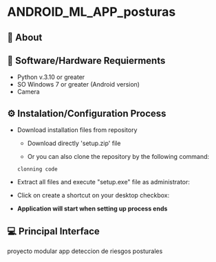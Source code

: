 # ANDROID_ML_APP_posturas

## 📄 About

## 🔧 Software/Hardware Requierments
- Python v.3.10 or greater
- SO Windows 7 or greater (Android version)
- Camera

## ⚙️ Instalation/Configuration Process

- Download installation files from repository
  - Download directly 'setup.zip' file 
  
  - Or you can also clone the repository by the following command:
  ````
  clonning code
  ````
- Extract all files and execute "setup.exe" file as administrator:

- Click on create a shortcut on your desktop checkbox:

- **Application will start when setting up process ends**

## 💻 Principal Interface




 proyecto modular app deteccion de riesgos posturales
